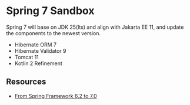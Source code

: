 # Spring 7 Sandbox

Spring 7 will base on JDK 25(lts) and align with Jakarta EE 11, and update the components to the newest version.
*  Hibernate ORM 7
*  Hibernate Validator 9
*  Tomcat 11
*  Kotlin 2 Refinement


## Resources
* [From Spring Framework 6.2 to 7.0](https://spring.io/blog/2024/10/01/from-spring-framework-6-2-to-7-0)
